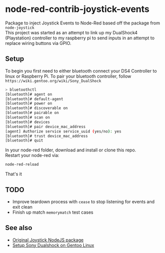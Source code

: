 # node-red-contrib-joystick-events
Package to inject Joystick Events to Node-Red based off the package from `node-joystick`  
This project was started as an attempt to link up my DualShock4 (Playstation) controller to my raspberry pi to send inputs in an attempt to replace wiring buttons via GPIO.

## Setup
To begin you first need to either bluetooth connect your DS4 Controller to linux or Raspberry Pi.
To pair your bluetooth controller, follow `https://wiki.gentoo.org/wiki/Sony_DualShock`

```bash
> bluetoothctl
[bluetooth]# agent on
[bluetooth]# default-agent
[bluetooth]# power on
[bluetooth]# discoverable on
[bluetooth]# pairable on
[bluetooth]# scan on
[bluetooth]# devices
[bluetooth]# pair device_mac_address
[agent] Authorize service service_uuid (yes/no): yes
[bluetooth]# trust device_mac_address
[bluetooth]# quit
```

In your node-red folder, download and install or clone this repo.  
Restart your node-red via:
```bash
node-red-reload
```

That's it

## TODO
- Improve teardown process with `cease` to stop listening for events and exit clean  
- Finish up match `memorymatch` test cases 


## See also
- <a href="https://github.com/JayBeavers/node-joystick/blob/master/joystick.js" target="_blank">Original Joystick NodeJS package</a>
- <a href="https://wiki.gentoo.org/wiki/Sony_DualShock" target="_blank">Setup Sony Dualshock on Gentoo Linux</a>